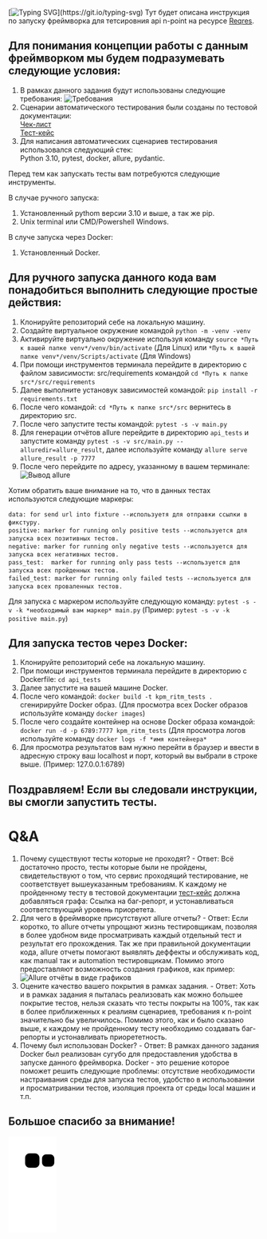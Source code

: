 [![Typing SVG](https://readme-typing-svg.demolab.com?font=Fira+Code&weight=200&size=25&pause=1000&color=59F71D&random=false&width=435&lines=%D0%97%D0%B4%D1%80%D0%B0%D0%B2%D1%81%D1%82%D0%B2%D1%83%D0%B9%D1%82%D0%B5+%D0%BA%D0%BE%D0%BC%D0%BF%D0%B0%D0%BD%D0%B8%D1%8F+%D0%9A%D0%9F%D0%9C+%D0%A0%D0%B8%D1%82%D0%BC.;%D0%94%D0%B0%D0%B2%D0%B0%D0%B9%D1%82%D0%B5+%D0%BD%D0%B0%D1%87%D0%BD%D1%91%D0%BC!)](https://git.io/typing-svg)  
Тут будет описана инструкция по запуску фреймворка для тетсировния api n-point на ресурсе [Reqres](https://reqres.in/).  

Для понимания концепции работы с данным фреймворком мы будем подразумевать следующие условия:  
---
1. В рамках данного задания будут использованы следующие требования:
   ![Требования](https://github.com/Kana0o0/KPM_ritm/assets/139481206/3efaa4e4-6c59-49eb-97cc-755182155710)
2. Сценарии автоматического тестирования были созданы по тестовой документации:  
  [Чек-лист](https://docs.google.com/spreadsheets/d/1ozZea071lL9hmZbpYWRQqxy4_KhU0EoAO8cmyBbSPEg/edit?usp=sharing)  
  [Тест-кейс](https://docs.google.com/spreadsheets/d/1nG9Ti-l57cv1kVvqg79XrtEDJ-oon6sSFqIPj4fLv24/edit?usp=sharing)  
3. Для написания автоматических сценариев тестирования использовался следующий стек:  
  Python 3.10, pytest, docker, allure, pydantic.

Перед тем как запускать тесты вам потребуются следующие инструменты.  

В случае ручного запуска:
1. Установленный pythom версии 3.10 и выше, а так же pip.
2. Unix terminal или CMD/Powershell Windows.

В случе запуска через Docker:  
1. Установленный Docker.  

Для ручного запуска данного кода вам понадобиться выполнить следующие простые действия:  
---
1. Клонируйте репозиторий себе на локальную машину.
2. Создайте виртуальное окружение командой `python -m -venv -venv`
3. Активируйте виртуально окружение используя команду `source *Путь к вашей папке venv*/venv/bin/activate` (Для Linux) или `*Путь к вашей папке venv*/venv/Scripts/activate` (Для Windows)
4. При помощи инструментов терминала перейдите в директорию с файлом зависимости: src/requirements командой `cd *Путь к папке src*/src/requirements`
5. Далее выполните установук зависимостей командой: `pip install -r requirements.txt`
6. После чего командой: `cd *Путь к папке src*/src` вернитесь в директорию src.
7. После чего запустите тесты командой: `pytest -s -v main.py`
8. Для генерации отчётов allure перейдите в директорию `api_tests` и запустите команду `pytest -s -v src/main.py --alluredir=allure_result`, далее используйте команду `allure serve allure_result -p 7777`
9. После чего перейдите по адресу, указанному в вашем терминале:
  ![Вывод allure](https://github.com/Kana0o0/KPM_ritm/assets/139481206/03983757-e21c-4d9b-b6d3-70ee62338121)


Хотим обратить ваше внимание на то, что в данных тестах используются следующие маркеры:  

    data: for send url into fixture --используетя для отправки ссылки в фикстуру.  
    positive: marker for running only positive tests --используется для запуска всех позитивных тестов.  
    negative: marker for running only negative tests --используется для запуска всех негативных тестов.  
    pass_test:  marker for running only pass tests --используется для запуска всех пройденных тестов.  
    failed_test: marker for running only failed tests --используется для запуска всех проваленных тестов.  
    
Для запуска с маркером используйте следующую команду: `pytest -s -v -k *необходимый вам маркер* main.py` (Пример: `pytest -s -v -k positive main.py`)  

Для запуска тестов через Docker:  
---  
1. Клонируйте репозиторий себе на локальную машину.
2. При помощи инструментов терминала перейдите в директорию с Dockerfile: `cd api_tests`
3. Далее запустите на вашей машине Docker.
4. После чего командой: `docker build -t kpm_ritm_tests .` сгенирируйте Docker образ. (Для просмотра всех Docker образов используйте команду `docker images`)
5. После чего создайте контейнер на основе Docker образа командой: `docker run -d -p 6789:7777 kpm_ritm_tests` (Для просмотра логов используйте команду `docker logs -f *имя контейнера*`
6. Для просмотра результатов вам нужно перейти в браузер и ввести в адресную строку ваш localhost и порт, который вы выбрали в строке выше. (Пример: 127.0.0.1:6789)  

Поздравляем! Если вы следовали инструкции, вы смогли запустить тесты.   
---  

# Q&A

1. Почему существуют тесты которые не проходят? - Ответ: Всё достаточно просто, тесты которые были не пройдены, свидетельствуют о том, что сервис проходящий тестирование, не соответствует вышеуказанным требованиям. К каждому не пройденному тесту в тестовой документации [тест-кейс](https://docs.google.com/spreadsheets/d/1nG9Ti-l57cv1kVvqg79XrtEDJ-oon6sSFqIPj4fLv24/edit?usp=sharing) должна добавляться графа: Ссылка на баг-репорт, и устонавливаться соответствующий уровень приоретета.
2. Для чего в фреймворке присутствуют allure отчеты? - Ответ: Если коротко, то allure отчеты упрощают жизнь тестировщикам, позволяя в более удобном виде просматривать каждый отдельный тест и результат его прохождения. Так же при правильной документации кода, allure отчеты помогают выявлять деффекты и обслуживать код, как manual так и automation тестировщикам. Помимо этого предоставляют возможность создания графиков, как пример:
   ![Allure отчёты в виде графиков](https://github.com/Kana0o0/KPM_ritm/assets/139481206/10db7a47-8b0a-430c-86b8-e5b8a9265d64)
3. Оцените качество вашего покрытия в рамках задания. - Ответ: Хоть и в рамках задания я пыталась реализовать как можно большее покрытие тестов, нельзя сказать что тесты покрыты на 100%, так как в более приближенных к реалиям сценариев, требования к n-point значительно бы увеличилось. Помимо этого, как и было сказано выше, к каждому не пройденному тесту необходимо создавать баг-репорты и устонавливать приорететность.
4. Почему был использован Docker? - Ответ: В рамках данного задания Docker был реализован сугубо для предоставления удобства в запуске данного фреймворка. Docker - это решение которое поможет решить следующие проблемы: отсутствие необходимости настраивания среды для запуска тестов, удобство в использовании и просматривании тестов, изоляция проекта от среды local машин и т.п.

Большое спасибо за внимание!  
---  

![Snake animation](https://github.com/24Squirrel04/24Squirrel04/blob/output/github-contribution-grid-snake.svg)

